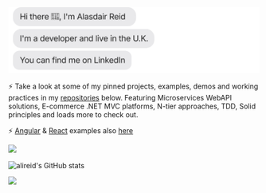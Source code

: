 [![](https://raw.githubusercontent.com/alireid/alireid/main/chat6.svg)](https://www.linkedin.com/in/alasdairreid/)

⚡ Take a look at some of my pinned projects, examples, demos and working practices in my <a href="https://github.com/alireid?tab=repositories">repositories</a> below. Featuring Microservices WebAPI solutions, E-commerce .NET MVC platforms, N-tier approaches, TDD, Solid principles and loads more to check out.

⚡ <a href="https://github.com/alireid/NETAngular">Angular</a> & <a href="https://github.com/alireid/NET6ReactEcommerce">React</a> examples also <a href="https://github.com/alireid?tab=repositories">here</a> 

[![](https://img.shields.io/badge/-Alasdair%20Reid-blue?style=flat-square&logo=Linkedin&logoColor=white&link=https://www.linkedin.com/in/alasdairreid/)](https://www.linkedin.com/in/alasdairreid/)

![alireid's GitHub stats](https://github-readme-stats.vercel.app/api?username=alireid&show_icons=true&theme=dark)

<img src="https://github-readme-streak-stats.herokuapp.com?user=alireid&theme=dark" width="500">
